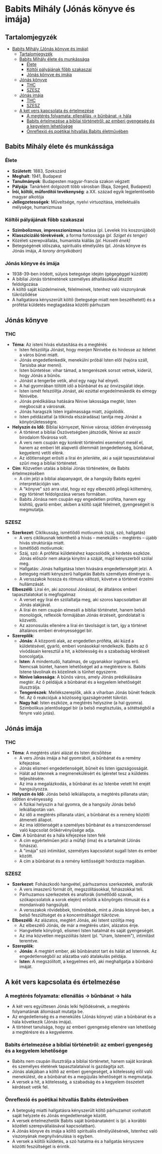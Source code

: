 # Babits Mihály (Jónás könyve és imája)

## Tartalomjegyzék
- [Babits Mihály (Jónás könyve és imája)](#babits-mihály-jónás-könyve-és-imája)
  - [Tartalomjegyzék](#tartalomjegyzék)
  - [Babits Mihály élete és munkássága](#babits-mihály-élete-és-munkássága)
    - [Élete](#élete)
    - [Költői pályájának főbb szakaszai](#költői-pályájának-főbb-szakaszai)
    - [Jónás könyve és imája](#jónás-könyve-és-imája)
  - [Jónás könyve](#jónás-könyve)
    - [THC](#thc)
    - [SZESZ](#szesz)
  - [Jónás imája](#jónás-imája)
    - [THC](#thc-1)
    - [SZESZ](#szesz-1)
  - [A két vers kapcsolata és értelmezése](#a-két-vers-kapcsolata-és-értelmezése)
    - [A megtérés folyamata: ellenállás → bűnbánat → hála](#a-megtérés-folyamata-ellenállás--bűnbánat--hála)
    - [Babits értelmezése a bibliai történetről: az emberi gyengeség és a kegyelem lehetősége](#babits-értelmezése-a-bibliai-történetről-az-emberi-gyengeség-és-a-kegyelem-lehetősége)
    - [Önreflexió és poétikai hitvallás Babits életművében](#önreflexió-és-poétikai-hitvallás-babits-életművében)

## Babits Mihály élete és munkássága

### Élete

- **Született**: 1883, Szekszárd
- **Meghalt**: 1941, Budapest
- **Tanulmányok**: Budapesten magyar-francia szakon végzett
- **Pályája**: Tanárként dolgozott több városban (Baja, Szeged, Budapest)
- **Írói, költői, műfordítói tevékenység**: a XX. század egyik legjelentősebb magyar alkotója
- **Jellegzetességek**: Műveltsége, nyelvi virtuozitása, intellektuális mélysége, humanizmusa

### Költői pályájának főbb szakaszai

- **Szimbolizmus**, **impresszionizmus** hatása (pl. Levelek Iris koszorújából)
- **Klasszicizáló törekvések**, a forma fontossága *(pl. Sziget és tenger)*
- Közéleti szerepvállalás, humanista kiállás *(pl. Húsvéti ének)*
- Betegségének időszaka, spirituális elmélyülés (pl. Jónás könyve és Jónás imája, *A torony árnyékában*)

### Jónás könyve és imája

- 1938-39-ben íródott, súlyos betegsége idején (gégegéggel küzdött)
- A bibliai Jónás történetének személyes áthallásokkal átszőtt feldolgozása
- A költő saját küzdelmeinek, félelmeinek, Istenhez való viszonyának tükröződése
- A hallgatásra kényszerült költő (betegsége miatt nem beszélhetett) és a prófétai küldetés megtagadása közötti párhuzam

## Jónás könyve

### THC

- **Téma**: Az isteni hívás elutasítása és a megtérés
  - Isten felszólítja Jónást, hogy menjen Ninivébe és hirdesse az ítéletet a város bűnei miatt.
  - Jónás engedetlenkedik, menekülni próbál Isten elől (hajóra száll, Tarsisba akar menni).
  - Isten büntetése: vihar támad, a tengerészek sorsot vetnek, kiderül, hogy Jónás a bűnös.
  - Jónást a tengerbe vetik, ahol egy nagy hal elnyeli.
  - A hal gyomrában töltött idő a bűnbánat és az önvizsgálat ideje.
  - Isten ismét felszólítja Jónást, aki ezúttal engedelmeskedik és elmegy Ninivébe.
  - Jónás prédikálása hatására Ninive lakossága megtér, Isten megbocsát a városnak.
  - Jónás haragszik Isten irgalmassága miatt, zúgolódik.
  - Isten példázattal (a tökinda elszáradása) tanítja meg Jónást a könyörületességre.
- **Helyszín és Idő**: Bibliai környezet, Ninive városa; időtlen érvényesség
  - A történet a bibliai Ószövetségben játszódik, Ninive az asszír birodalom fővárosa volt.
  - A vers nem csupán egy konkrét történelmi eseményt mesél el, hanem az emberi lét alapvető dilemmáit (engedetlenség, bűnbánat, kegyelem) vetíti elénk.
  - Az időtlenséget erősíti a lírai én jelenléte, aki a saját tapasztalataival szűri meg a bibliai történetet.
- **Cím**: Közvetlen utalás a bibliai Jónás történetére, de Babits értelmezésében
  - A cím jelzi a bibliai alapanyagot, de a hangsúly Babits egyéni interpretációján van.
  - A "könyve" szó arra utal, hogy ez egy elbeszélő jellegű költemény, egy történet feldolgozása verses formában.
  - Babits Jónása nem csupán egy engedetlen próféta, hanem egy kishitű, gyarló ember, akiben a költő saját félelmeit, gyengeségeit is megmutatja.

### SZESZ

- **Szerkezet**: Ciklikusság, ismétlődő motívumok (száj, szó, hallgatás)
  - A vers ciklikusnak tekinthető a hívás – menekülés – megtérés – újabb hívás struktúrája miatt.
  - Ismétlődő motívumok:
  - Száj, szó: A prófétai küldetéshez kapcsolódik, a hirdetés eszköze. Jónás először nem akarja kinyitni a száját, majd kényszerből szólal meg.
  - Hallgatás: Jónás hallgatása Isten hívására engedetlenségét jelzi. A betegség miatti kényszerű hallgatás Babits személyes élménye is.
  - A versszakok hossza és ritmusa változó, követve a történet érzelmi hullámzását.
- **Elbeszélő**: Lírai én, aki azonosul Jónással, de általános emberi tapasztalatokat is megfogalmaz
  - A verset egy lírai én szólaltatja meg, aki szoros kapcsolatban áll Jónás alakjával.
  - A lírai én nem csupán elmeséli a bibliai történetet, hanem belső monológok, reflexiók formájában Jónás érzéseit, gondolatait is közvetíti.
  - Az azonosulás ellenére a lírai én távolságot is tart, így a történet általános emberi érvényességgel bír.
- **Szereplők**:
  - **Jónás**: A központi alak, az engedetlen próféta, aki küzd a küldetésével, gyarló, emberi vonásokkal rendelkezik. Babits az ő vívódásain keresztül a hit, a kötelesség és a szabadság kérdéseit boncolgatja.
  - **Isten**: A mindentudó, hatalmas, de ugyanakkor irgalmas erő. Nemcsak büntet, hanem lehetőséget ad a megtérésre is. Babits Istene távolinak és közelinek is tűnhet egyszerre.
  - **Ninive lakossága**: A bűnös város, amely Jónás prédikálására megtér. Az ő példájuk a bűnbánat és a kegyelem lehetőségét illusztrálja.
  - **Tengerészek**: Mellékszereplők, akik a viharban Jónás bűnét fedezik fel. Az ő reakciójuk a közösség igazságérzetét tükrözi.
  - **Nagy hal**: Isten eszköze, a megtérés helyszíne (a hal gyomra). Szimbolikus jelentőséggel bír (a belső megtisztulás, a sötétségből a fényre való jutás).

## Jónás imája

### THC

- **Téma**: A megtérés utáni alázat és Isten dicsőítése
  - A vers Jónás imája a hal gyomrából, a bűnbánat és a remény kifejezése.
  - Jónás elismeri engedetlenségét, bűneit és Isten igazságosságát.
  - Hálát ad Istennek a megmenekülésért és ígéretet tesz a küldetés teljesítésére.
  - Az ima a megalázkodás, a bűnbánat és az Istenbe vetett hit erejét hangsúlyozza.
- **Helyszín és Idő**: Jónás belső lelkiállapota, a megtérés pillanata után; időtlen érvényesség
  - A fizikai helyszín a hal gyomra, de a hangsúly Jónás belső lelkiállapotán van.
  - Az idő a megtérés pillanata utáni, a bűnbánat és a remény közötti átmeneti állapot.
  - Az ima időtlenségét a személyes bűnbánat és a transzcendenssel való kapcsolat örökérvényűsége adja.
- **Cím**: A bűnbánat és a hála kifejezése Isten felé
  - A cím egyértelműen jelzi a műfajt (ima) és a tartalmát (Jónás fohásza).
  - A "imája" szó intimitást, személyes kapcsolatot sugall Isten és ember között.
  - A cím a bűnbánat és a remény kettősségét hordozza magában.

### SZESZ

- **Szerkezet**: Fohászkodó hangvétel, párhuzamos szerkezetek, anaforák
  - A vers imaszerű formát ölt, megszólításokkal, fohászokkal teli.
  - Párhuzamos szerkezetek és anaforák (ismétlődő szavak, szókapcsolatok a sorok elején) erősítik a könyörgés ritmusát és a mondanivaló hangsúlyát.
  - A versszakok rövidebbek, tömörebbek, mint a Jónás könyvé-ben, a belső feszültséget és a koncentráltságot tükrözve.
- **Elbeszélő**: Az alázatos, megtért Jónás, aki Istent szólítja meg
  - Az elbeszélő Jónás, de már a megtérés utáni, alázatos énje.
  - Hangvétele könyörgő, elismeri Isten hatalmát és saját gyengeségét.
  - Az ima közvetlen megszólítás Istent (pl. "Uram, Istenem"), intimitást teremtve.
- **Szereplők**:
  - **Jónás**: A megtért ember, aki bűnbánatot tart és hálát ad Istennek. Az engedetlenségből az alázatba való átalakulás példája.
  - **Isten**: A megszólított, a kegyelmes erő, aki meghallgatja a bűnbánó imáját.

## A két vers kapcsolata és értelmezése

### A megtérés folyamata: ellenállás → bűnbánat → hála

- A két vers együttesen Jónás lelki fejlődésének, a megtérés folyamatának állomásait mutatja be.
- Az engedetlenség és a menekülés (Jónás könyve) után a bűnbánat és a hála következik (Jónás imája).
- A történet tanulsága, hogy az emberi gyengeség ellenére van lehetőség a megtérésre és a kegyelemre.

### Babits értelmezése a bibliai történetről: az emberi gyengeség és a kegyelem lehetősége

- Babits nem csupán illusztrálja a bibliai történetet, hanem saját korának és személyes életének tapasztalataival is gazdagítja azt.
- Jónás alakjában a költő az emberi gyengeséget, a kötelesség elől való menekülést, de a bűnbánat és a megújulás lehetőségét is megmutatja.
- A versek a hit, a kötelesség, a szabadság és a kegyelem összetett kérdéseit vetik fel.

### Önreflexió és poétikai hitvallás Babits életművében

- A betegség miatti hallgatásra kényszerült költő párhuzamot vonhatott saját helyzete és Jónás engedetlensége között.
- A versek értelmezhetők Babits saját bűnbánataként is (pl. a korábbi közéleti szerepvállalásával kapcsolatban).
- A Jónás könyve és imája a költő spirituális elmélyülésének, Istenhez való viszonyának megnyilvánulása is egyben.
- A versek a költői küldetés, a szó hatalma és a hallgatás kényszere közötti feszültséget is érintik.